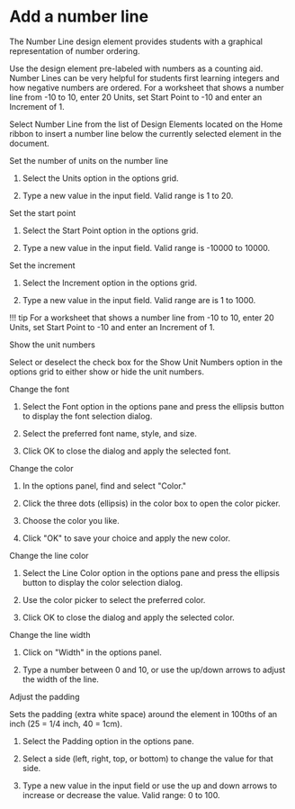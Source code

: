 # Add a number line

The Number Line design element provides students with a graphical representation of number ordering.

Use the design element pre-labeled with numbers as a counting aid. Number Lines can be very helpful for students first learning integers and how negative numbers are ordered. For a worksheet that shows a number line from -10 to 10, enter 20 Units, set Start Point to -10 and enter an Increment of 1.

Select Number Line from the list of Design Elements located on the Home ribbon to insert a number line below the currently selected element in the document.

Set the number of units on the number line

1. Select the Units option in the options grid.

2. Type a new value in the input field. Valid range is 1 to 20.

Set the start point

1. Select the Start Point option in the options grid.

2. Type a new value in the input field. Valid range is -10000 to 10000.

Set the increment

1. Select the Increment option in the options grid.

2. Type a new value in the input field. Valid range are is 1 to 1000.

!!! tip
    For a worksheet that shows a number line from -10 to 10, enter 20 Units, set Start Point to -10 and enter an Increment of 1.

Show the unit numbers

Select or deselect the check box for the Show Unit Numbers option in the options grid to either show or hide the unit numbers.

Change the font

1. Select the Font option in the options pane and press the ellipsis button to display the font selection dialog.

2. Select the preferred font name, style, and size.

3. Click OK to close the dialog and apply the selected font.

Change the color

1. In the options panel, find and select "Color."

2. Click the three dots (ellipsis) in the color box to open the color picker.

3. Choose the color you like.

4. Click "OK" to save your choice and apply the new color.

Change the line color

1. Select the Line Color option in the options pane and press the ellipsis button to display the color selection dialog.

2. Use the color picker to select the preferred color.

3. Click OK to close the dialog and apply the selected color.

Change the line width

1. Click on "Width" in the options panel.

2. Type a number between 0 and 10, or use the up/down arrows to adjust the width of the line.

Adjust the padding

Sets the padding (extra white space) around the element in 100ths of an inch (25 = 1/4 inch, 40 = 1cm).

1. Select the Padding option in the options pane.

2. Select a side (left, right, top, or bottom) to change the value for that side.

3. Type a new value in the input field or use the up and down arrows to increase or decrease the value. Valid range: 0 to 100.

